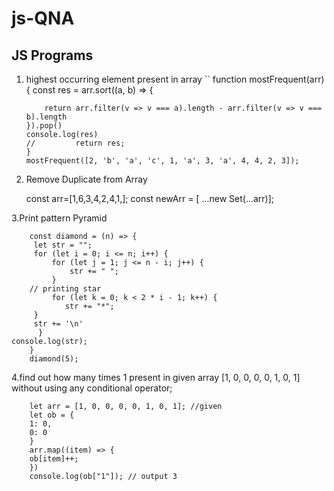 # js-QNA

## JS Programs

1.  highest occurring element present in array
    ``
    function mostFrequent(arr) {
    const res = arr.sort((a, b) => {

            return arr.filter(v => v === a).length - arr.filter(v => v === b).length
        }).pop()
        console.log(res)
        //         return res;
        }
        mostFrequent([2, 'b', 'a', 'c', 1, 'a', 3, 'a', 4, 4, 2, 3]);

2.  Remove Duplicate from Array

    const arr=[1,6,3,4,2,4,1,];
    const newArr = [ ...new Set(...arr)];

3.Print pattern Pyramid

        const diamond = (n) => {
         let str = "";
         for (let i = 0; i <= n; i++) {
             for (let j = 1; j <= n - i; j++) {
                 str += " ";
             }
        // printing star
             for (let k = 0; k < 2 * i - 1; k++) {
                str += "*";
         }
         str += '\n'
          }
    console.log(str);
        }
        diamond(5);

4.find out how many times 1 present in given array [1, 0, 0, 0, 0, 1, 0, 1] without using any conditional operator;

        let arr = [1, 0, 0, 0, 0, 1, 0, 1]; //given
        let ob = {
        1: 0,
        0: 0
        }
        arr.map((item) => {
        ob[item]++;
        })
        console.log(ob["1"]); // output 3
